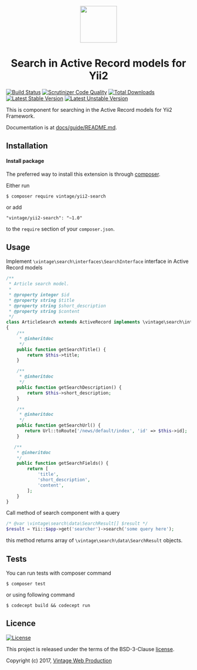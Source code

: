 <p align="center">
    <a href="https://github.com/Vintage-web-production" target="_blank">
        <img src="https://avatars1.githubusercontent.com/u/25753250" height="100px">
    </a>
    <h1 align="center">Search in Active Record models for Yii2</h1>
</p>

[![Build Status](https://travis-ci.org/Vintage-web-production/yii2-search.svg?branch=master)](https://travis-ci.org/Vintage-web-production/yii2-search)
[![Scrutinizer Code Quality](https://scrutinizer-ci.com/g/Vintage-web-production/yii2-search/badges/quality-score.png?b=master)](https://scrutinizer-ci.com/g/Vintage-web-production/yii2-search/?branch=master)
[![Total Downloads](https://poser.pugx.org/vintage/yii2-search/downloads)](https://packagist.org/packages/vintage/yii2-search)
[![Latest Stable Version](https://poser.pugx.org/vintage/yii2-search/v/stable)](CHANGELOG.md)
[![Latest Unstable Version](https://poser.pugx.org/vintage/yii2-search/v/unstable)](CHANGELOG.md)

This is component for searching in the Active Record models for Yii2 Framework.

Documentation is at [docs/guide/README.md](docs/guide/README.md).

Installation
------------

#### Install package

The preferred way to install this extension is through [composer](http://getcomposer.org/download/).

Either run

```
$ composer require vintage/yii2-search
```

or add

```
"vintage/yii2-search": "~1.0"
```

to the `require` section of your `composer.json`.

Usage
-----

Implement `\vintage\search\interfaces\SearchInterface` interface in Active Record models

```php
/**
 * Article search model.
 * 
 * @property integer $id
 * @property string $title
 * @property string $short_description
 * @property string $content
 */
class ArticleSearch extends ActiveRecord implements \vintage\search\interfaces\SearchInterface
{
    /**
     * @inheritdoc
     */
    public function getSearchTitle() {
        return $this->title;
    }

    /**
     * @inheritdoc
     */
    public function getSearchDescription() {
        return $this->short_description;
    }

    /**
     * @inheritdoc
     */
    public function getSearchUrl() {
       return Url::toRoute['/news/default/index', 'id' => $this->id];
    }

   /**
    * @inheritdoc
    */
    public function getSearchFields() {
        return [
            'title',
            'short_description',
            'content',
        ];
    }
}
```

Call method of search component with a query

```php
/* @var \vintage\search\data\SearchResult[] $result */
$result = Yii::$app->get('searcher')->search('some query here');
```

this method returns array of `\vintage\search\data\SearchResult` objects.

Tests
-----
You can run tests with composer command

```
$ composer test
```

or using following command

```
$ codecept build && codecept run
```

Licence
-------
[![License](https://poser.pugx.org/vintage/yii2-search/license)](LICENSE)

This project is released under the terms of the BSD-3-Clause [license](LICENSE).

Copyright (c) 2017, [Vintage Web Production](https://vintage.com.ua/)